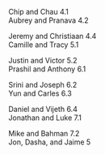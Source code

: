 Chip and Chau  4.1  
Aubrey and Pranava 4.2
 
Jeremy and Christiaan 4.4   
Camille and Tracy  5.1

Justin and Victor 5.2  
Prashil and Anthony 6.1 

Srini and Joseph 6.2   
Yun and Carles 6.3 

Daniel and Vijeth 6.4  
Jonathan and Luke 7.1

Mike and Bahman 7.2  
Jon, Dasha, and Jaime 5
